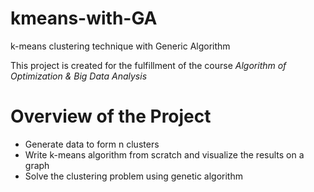 # kmeans-with-GA
k-means clustering technique with Generic Algorithm

This project is created for the fulfillment of the course _Algorithm of Optimization & Big Data Analysis_

# Overview of the Project
- Generate data to form n clusters
- Write k-means algorithm from scratch and visualize the results on a graph
- Solve the clustering problem using genetic algorithm